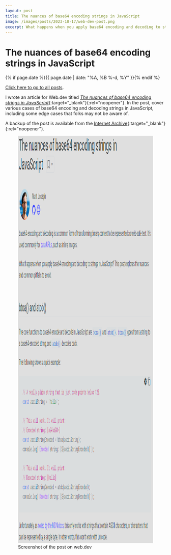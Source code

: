 ```yaml
---
layout: post
title: The nuances of base64 encoding strings in JavaScript
image: /images/posts/2023-10-17/web-dev-post.png
excerpt: What happens when you apply base64 encoding and decoding to strings in JavaScript? This post explores the nuances and common pitfalls to avoid.
---
```


# The nuances of base64 encoding strings in JavaScript

{% if page.date %}{{ page.date | date: "%A, %B %-d, %Y" }}{% endif %}

[Click here to go to all posts](/posts/).

I wrote an article for Web.dev titled [_The nuances of base64 encoding strings in JavaScript_](https://web.dev/articles/base64-encoding){:target="_blank"}{:rel="noopener"}. In the post, cover various cases of base64 encoding and decoding strings in JavaScript, including some edge cases that folks may not be aware of.

A backup of the post is available from the [Internet Archive](https://web.archive.org/web/20240221150328/https://web.dev/articles/base64-encoding){:target="_blank"}{:rel="noopener"}.

<div class="center width30">
<figure class="fill-parent">
  <a href="/images/posts/2023-10-17/web-dev-post.png" target="_blank" rel="noopener" class="text-decoration-none">
    <picture>
      <source type="image/avif" srcset="/images/posts/2023-10-17/web-dev-post.avif" />
      <source type="image/png" srcset="/images/posts/2023-10-17/web-dev-post.png" />
      <img src="/images/posts/2023-10-17/web-dev-post.png" width="1920" height="1280" alt="Screenshot of the post on web.dev" class="responsive" />
    </picture>
  </a>
  <figcaption class="center">Screenshot of the post on web.dev</figcaption>
</figure>
</div>
